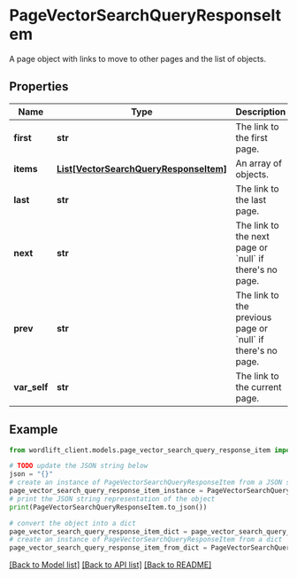 # PageVectorSearchQueryResponseItem

A page object with links to move to other pages and the list of objects.

## Properties

Name | Type | Description | Notes
------------ | ------------- | ------------- | -------------
**first** | **str** | The link to the first page. | 
**items** | [**List[VectorSearchQueryResponseItem]**](VectorSearchQueryResponseItem.md) | An array of objects. | 
**last** | **str** | The link to the last page. | 
**next** | **str** | The link to the next page or &#x60;null&#x60; if there&#39;s no page. | 
**prev** | **str** | The link to the previous page or &#x60;null&#x60; if there&#39;s no page. | 
**var_self** | **str** | The link to the current page. | 

## Example

```python
from wordlift_client.models.page_vector_search_query_response_item import PageVectorSearchQueryResponseItem

# TODO update the JSON string below
json = "{}"
# create an instance of PageVectorSearchQueryResponseItem from a JSON string
page_vector_search_query_response_item_instance = PageVectorSearchQueryResponseItem.from_json(json)
# print the JSON string representation of the object
print(PageVectorSearchQueryResponseItem.to_json())

# convert the object into a dict
page_vector_search_query_response_item_dict = page_vector_search_query_response_item_instance.to_dict()
# create an instance of PageVectorSearchQueryResponseItem from a dict
page_vector_search_query_response_item_from_dict = PageVectorSearchQueryResponseItem.from_dict(page_vector_search_query_response_item_dict)
```
[[Back to Model list]](../README.md#documentation-for-models) [[Back to API list]](../README.md#documentation-for-api-endpoints) [[Back to README]](../README.md)



